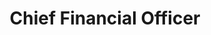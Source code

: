 ---
bio-image: /wp-content/uploads/2020/09/NASA_seal.jpg
bio-image-alt-text: vacant
layout: bio
permalink: /bio/vacant/
name : Vacant
department: National Aeronautics and Space Administration
title: Chief Financial Officer
---